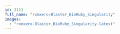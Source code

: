 ```yaml
---
id: 2113
full_name: "romxero/Blaster_BioRuby_Singularity"
images: 
  - "romxero-Blaster_BioRuby_Singularity-latest"
---
```

